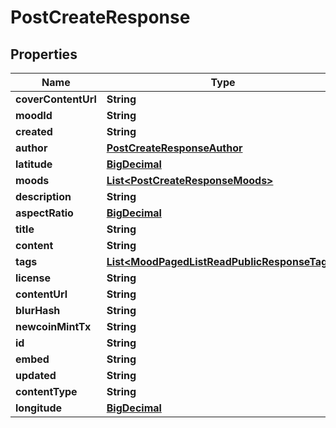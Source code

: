 
# PostCreateResponse

## Properties
Name | Type | Description | Notes
------------ | ------------- | ------------- | -------------
**coverContentUrl** | **String** |  |  [optional]
**moodId** | **String** |  |  [optional]
**created** | **String** |  |  [optional]
**author** | [**PostCreateResponseAuthor**](PostCreateResponseAuthor.md) |  |  [optional]
**latitude** | [**BigDecimal**](BigDecimal.md) |  |  [optional]
**moods** | [**List&lt;PostCreateResponseMoods&gt;**](PostCreateResponseMoods.md) |  |  [optional]
**description** | **String** |  |  [optional]
**aspectRatio** | [**BigDecimal**](BigDecimal.md) |  |  [optional]
**title** | **String** |  |  [optional]
**content** | **String** |  |  [optional]
**tags** | [**List&lt;MoodPagedListReadPublicResponseTags&gt;**](MoodPagedListReadPublicResponseTags.md) |  |  [optional]
**license** | **String** |  |  [optional]
**contentUrl** | **String** |  |  [optional]
**blurHash** | **String** |  |  [optional]
**newcoinMintTx** | **String** |  |  [optional]
**id** | **String** |  |  [optional]
**embed** | **String** |  |  [optional]
**updated** | **String** |  |  [optional]
**contentType** | **String** |  |  [optional]
**longitude** | [**BigDecimal**](BigDecimal.md) |  |  [optional]



